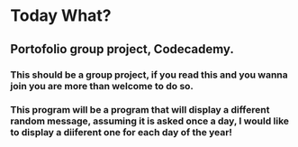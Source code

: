 # Today What?

## Portofolio group project, Codecademy.

### This should be a group project, if you read this and you wanna join you are more than welcome to do so.

### This program will be a program that will display a different random message, assuming it is asked once a day, I would like to display a diiferent one for each day of the year! 
